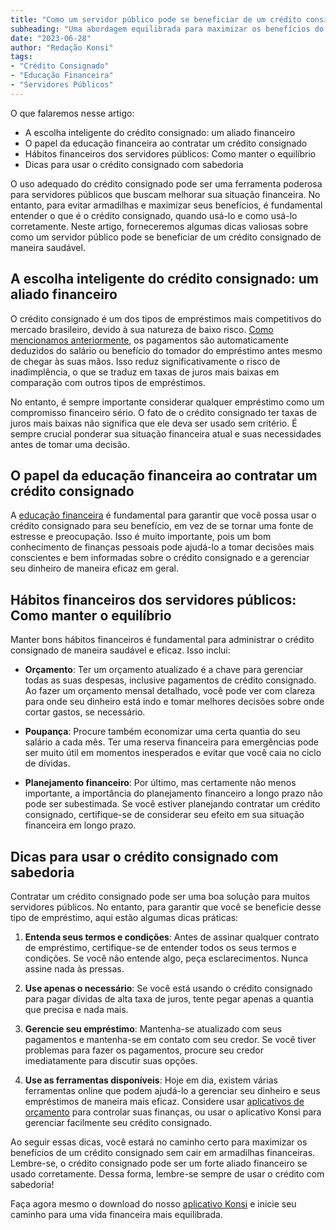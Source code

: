 ```yaml
---
title: "Como um servidor público pode se beneficiar de um crédito consignado de maneira saudável?"
subheading: "Uma abordagem equilibrada para maximizar os benefícios do crédito consignado sem cair em armadilhas financeiras"
date: "2023-06-28"
author: "Redação Konsi"
tags:
- "Crédito Consignado"
- "Educação Financeira"
- "Servidores Públicos"
---
```


O que falaremos nesse artigo:

- A escolha inteligente do crédito consignado: um aliado financeiro
- O papel da educação financeira ao contratar um crédito consignado
- Hábitos financeiros dos servidores públicos: Como manter o equilíbrio
- Dicas para usar o crédito consignado com sabedoria

O uso adequado do crédito consignado pode ser uma ferramenta poderosa para servidores públicos que buscam melhorar sua situação financeira. No entanto, para evitar armadilhas e maximizar seus benefícios, é fundamental entender o que é o crédito consignado, quando usá-lo e como usá-lo corretamente. Neste artigo, forneceremos algumas dicas valiosas sobre como um servidor público pode se beneficiar de um crédito consignado de maneira saudável.

## A escolha inteligente do crédito consignado: um aliado financeiro

O crédito consignado é um dos tipos de empréstimos mais competitivos do mercado brasileiro, devido à sua natureza de baixo risco. [Como mencionamos anteriormente](https://konsi.com.br/postagens/7-dicas-para-conseguir-a-menor-taxa-de-juros-no-consignado.md), os pagamentos são automaticamente deduzidos do salário ou benefício do tomador do empréstimo antes mesmo de chegar às suas mãos. Isso reduz significativamente o risco de inadimplência, o que se traduz em taxas de juros mais baixas em comparação com outros tipos de empréstimos.

No entanto, é sempre importante considerar qualquer empréstimo como um compromisso financeiro sério. O fato de o crédito consignado ter taxas de juros mais baixas não significa que ele deva ser usado sem critério. É sempre crucial ponderar sua situação financeira atual e suas necessidades antes de tomar uma decisão.

## O papel da educação financeira ao contratar um crédito consignado

A [educação financeira](https://konsi.com.br/postagens/a-importncia-da-educao-financeira-para-servidores-pblicos-e-como-implement-la-em-sua-vida.md) é fundamental para garantir que você possa usar o crédito consignado para seu benefício, em vez de se tornar uma fonte de estresse e preocupação. Isso é muito importante, pois um bom conhecimento de finanças pessoais pode ajudá-lo a tomar decisões mais conscientes e bem informadas sobre o crédito consignado e a gerenciar seu dinheiro de maneira eficaz em geral.

## Hábitos financeiros dos servidores públicos: Como manter o equilíbrio

Manter bons hábitos financeiros é fundamental para administrar o crédito consignado de maneira saudável e eficaz. Isso inclui:

- **Orçamento**: Ter um orçamento atualizado é a chave para gerenciar todas as suas despesas, inclusive pagamentos de crédito consignado. Ao fazer um orçamento mensal detalhado, você pode ver com clareza para onde seu dinheiro está indo e tomar melhores decisões sobre onde cortar gastos, se necessário.

- **Poupança**: Procure também economizar uma certa quantia do seu salário a cada mês. Ter uma reserva financeira para emergências pode ser muito útil em momentos inesperados e evitar que você caia no ciclo de dívidas.

- **Planejamento financeiro**: Por último, mas certamente não menos importante, a importância do planejamento financeiro a longo prazo não pode ser subestimada. Se você estiver planejando contratar um crédito consignado, certifique-se de considerar seu efeito em sua situação financeira em longo prazo.

## Dicas para usar o crédito consignado com sabedoria

Contratar um crédito consignado pode ser uma boa solução para muitos servidores públicos. No entanto, para garantir que você se beneficie desse tipo de empréstimo, aqui estão algumas dicas práticas:

1. **Entenda seus termos e condições**: Antes de assinar qualquer contrato de empréstimo, certifique-se de entender todos os seus termos e condições. Se você não entende algo, peça esclarecimentos. Nunca assine nada às pressas.    

2. **Use apenas o necessário**: Se você está usando o crédito consignado para pagar dívidas de alta taxa de juros, tente pegar apenas a quantia que precisa e nada mais.

3. **Gerencie seu empréstimo**: Mantenha-se atualizado com seus pagamentos e mantenha-se em contato com seu credor. Se você tiver problemas para fazer os pagamentos, procure seu credor imediatamente para discutir suas opções.

4. **Use as ferramentas disponíveis**: Hoje em dia, existem várias ferramentas online que podem ajudá-lo a gerenciar seu dinheiro e seus empréstimos de maneira mais eficaz. Considere usar [aplicativos de orçamento](https://konsi.com.br/postagens/aplicativo-de-controle-financeiro-confira-otimas-opcoes.md) para controlar suas finanças, ou usar o aplicativo Konsi para gerenciar facilmente seu crédito consignado.

Ao seguir essas dicas, você estará no caminho certo para maximizar os benefícios de um crédito consignado sem cair em armadilhas financeiras. Lembre-se, o crédito consignado pode ser um forte aliado financeiro se usado corretamente. Dessa forma, lembre-se sempre de usar o crédito com sabedoria!

Faça agora mesmo o download do nosso [aplicativo Konsi](https://konsi.com.br/download_aplicativo) e inicie seu caminho para uma vida financeira mais equilibrada.